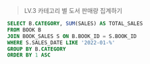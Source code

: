 
> LV.3 카테고리 별 도서 판매량 집계하기

```sql
SELECT B.CATEGORY, SUM(SALES) AS TOTAL_SALES
FROM BOOK B
JOIN BOOK_SALES S ON B.BOOK_ID = S.BOOK_ID
WHERE S.SALES_DATE LIKE '2022-01-%'
GROUP BY B.CATEGORY
ORDER BY 1 ASC
```

